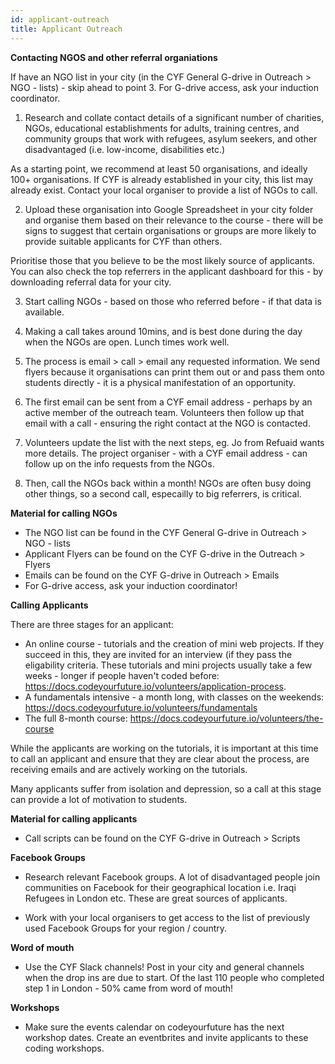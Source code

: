 ```yaml
---
id: applicant-outreach
title: Applicant Outreach
---
```


**Contacting NGOS and other referral organiations**

If have an NGO list in your city (in the CYF General G-drive in Outreach > NGO - lists) - skip ahead to point 3. For G-drive access, ask your induction coordinator. 

1. Research and collate contact details of a significant number of charities, NGOs, educational establishments for adults, training centres, and community groups that work with refugees, asylum seekers, and other disadvantaged (i.e. low-income, disabilities etc.) 

As a starting point, we recommend at least 50 organisations, and ideally 100+ organisations. 
If CYF is already established in your city, this list may already exist. Contact your local organiser to provide a list of NGOs to call.

2. Upload these organisation into Google Spreadsheet in your city folder and organise them based on their relevance to the course - there will be signs to suggest that certain organisations or groups are more likely to provide suitable applicants for CYF than others. 

Prioritise those that you believe to be the most likely source of applicants. You can also check the top referrers in the applicant dashboard for this - by downloading referral data for your city. 

3. Start calling NGOs - based on those who referred before - if that data is available. 

4. Making a call takes around 10mins, and is best done during the day when the NGOs are open. Lunch times work well. 

5. The process is email > call > email any requested information. We send flyers because it organisations can print them out or and pass them onto students directly - it is a physical manifestation of an opportunity.

6. The first email can be sent from a CYF email address - perhaps by an active member of the outreach team. Volunteers then follow up that email with a call - ensuring the right contact at the NGO is contacted. 

7. Volunteers update the list with the next steps, eg. Jo from Refuaid wants more details. The project organiser - with a CYF email address - can follow up on the info requests from the NGOs.

8. Then, call the NGOs back within a month! NGOs are often busy doing other things, so a second call, especailly to big referrers, is critical. 

**Material for calling NGOs**
- The NGO list can be found in the CYF General G-drive in Outreach > NGO - lists
- Applicant Flyers can be found on the CYF G-drive in the Outreach > Flyers
- Emails can be found on the CYF G-drive in Outreach > Emails
- For G-drive access, ask your induction coordinator!

**Calling Applicants**

There are three stages for an applicant:

- An online course - tutorials and the creation of mini web projects. If they succeed in this, they are invited for an interview (if they pass the eligability criteria. These tutorials and mini projects usually take a few weeks - longer if people haven't coded before: https://docs.codeyourfuture.io/volunteers/application-process. 
- A fundamentals intensive - a month long, with classes on the weekends: https://docs.codeyourfuture.io/volunteers/fundamentals
- The full 8-month course: https://docs.codeyourfuture.io/volunteers/the-course

While the applicants are working on the tutorials, it is important at this time to call an applicant and ensure that they are clear about the process, are receiving emails and are actively working on the tutorials. 

Many applicants suffer from isolation and depression, so a call at this stage can provide a lot of motivation to students.

**Material for calling applicants**
- Call scripts can be found on the CYF G-drive in Outreach > Scripts

**Facebook Groups**

- Research relevant Facebook groups. A lot of disadvantaged people join communities on Facebook for their geographical location i.e. Iraqi Refugees in London etc. These are great sources of applicants.

- Work with your local organisers to get access to the list of previously used Facebook Groups for your region / country.  

**Word of mouth**

- Use the CYF Slack channels! Post in your city and general channels when the drop ins are due to start. Of the last 110 people who completed step 1 in London - 50% came from word of mouth! 

**Workshops**

- Make sure the events calendar on codeyourfuture has the next workshop dates. Create an eventbrites and invite applicants to these coding workshops.  


